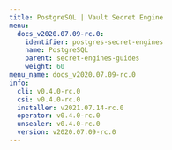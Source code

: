 ```yaml
---
title: PostgreSQL | Vault Secret Engine
menu:
  docs_v2020.07.09-rc.0:
    identifier: postgres-secret-engines
    name: PostgreSQL
    parent: secret-engines-guides
    weight: 60
menu_name: docs_v2020.07.09-rc.0
info:
  cli: v0.4.0-rc.0
  csi: v0.4.0-rc.0
  installer: v2021.07.14-rc.0
  operator: v0.4.0-rc.0
  unsealer: v0.4.0-rc.0
  version: v2020.07.09-rc.0
---
```


